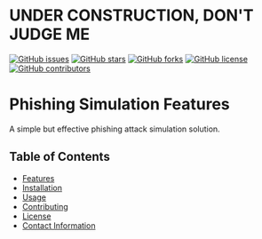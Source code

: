 # UNDER CONSTRUCTION, DON'T JUDGE ME

[![GitHub issues](https://img.shields.io/github/issues/subnetmasked/Phishing-simulation)](https://github.com/subnetmasked/Phishing-simulation/issues)
[![GitHub stars](https://img.shields.io/github/stars/subnetmasked/Phishing-simulation)](https://github.com/subnetmasked/Phishing-simulation/stargazers)
[![GitHub forks](https://img.shields.io/github/forks/subnetmasked/Phishing-simulation)](https://github.com/subnetmasked/Phishing-simulation/network)
[![GitHub license](https://img.shields.io/github/license/subnetmasked/Phishing-simulation)](https://github.com/subnetmasked/Phishing-simulation/blob/main/LICENSE)
[![GitHub contributors](https://img.shields.io/github/contributors/subnetmasked/Phishing-simulation)](https://github.com/subnetmasked/Phishing-simulation/graphs/contributors)

# Phishing Simulation Features

A simple but effective phishing attack simulation solution.

## Table of Contents

- [Features](#features)
- [Installation](#installation)
- [Usage](#usage)
- [Contributing](#contributing)
- [License](#license)
- [Contact Information](#contact-information)

